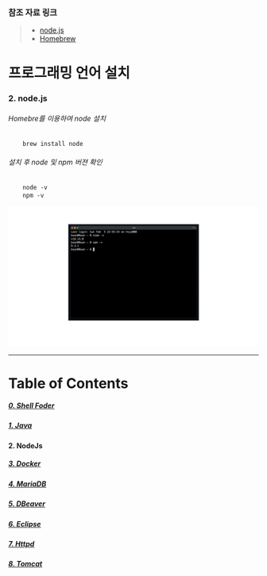 ### 참조 자료 링크
> * [node.js](https://nodejs.org/en/)
> * [Homebrew](https://brew.sh/index_ko)

# 프로그래밍 언어 설치
### 2. node.js
###### Homebre를 이용하여 node 설치
```
    brew install node
```
###### 설치 후 node 및 npm 버젼 확인
```
    node -v
    npm -v
```
<img src="../../images/node/node.png" width="1920"></img>

----

# Table of Contents
##### [0. Shell Foder](../../../../)
##### [1. Java](../java)
#### 2. NodeJs
##### [3. Docker](../docker)
##### [4. MariaDB](../mariadb)
##### [5. DBeaver](../dbeaver)
##### [6. Eclipse](../eclipse)
##### [7. Httpd](../httpd)
##### [8. Tomcat](../tomcat)
